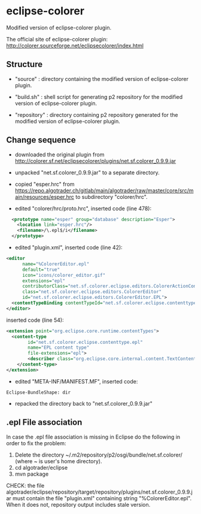 # eclipse-colorer

Modified version of eclipse-colorer plugin.

The official site of eclipse-colorer plugin: http://colorer.sourceforge.net/eclipsecolorer/index.html

## Structure

- "source" : directory containing the modified version of eclipse-colorer plugin.

- "build.sh" : shell script for generating p2 repository for the modified version of eclipse-colorer plugin.

- "repository" : directory containing p2 repository generated for the modified version of eclipse-colorer plugin.

## Change sequence

- downloaded the original plugin from http://colorer.sf.net/eclipsecolorer/plugins/net.sf.colorer_0.9.9.jar

- unpacked "net.sf.colorer_0.9.9.jar" to a separate directory.

- copied "esper.hrc" from https://repo.algotrader.ch/gitlab/main/algotrader/raw/master/core/src/main/resources/esper.hrc to subdirectory "colorer/hrc".

- edited "colorer/hrc/proto.hrc", inserted code (line 478):

```xml
  <prototype name="esper" group="database" description="Esper">
    <location link="esper.hrc"/>
    <filename>/\.epl$/i</filename>
  </prototype>
```

- edited "plugin.xml", inserted code (line 42):

```xml
<editor
      name="%ColorerEditor.epl"
      default="true"
      icon="icons/colorer_editor.gif"
      extensions="epl"
      contributorClass="net.sf.colorer.eclipse.editors.ColorerActionContributor"
      class="net.sf.colorer.eclipse.editors.ColorerEditor"
      id="net.sf.colorer.eclipse.editors.ColorerEditor.EPL">
  <contentTypeBinding contentTypeId="net.sf.colorer.eclipse.contenttype.epl"/>
</editor>
```

inserted code (line 54):

```xml
<extension point="org.eclipse.core.runtime.contentTypes">
  <content-type 
		id="net.sf.colorer.eclipse.contenttype.epl"
		name="EPL content type"
		file-extensions="epl">
		<describer class="org.eclipse.core.internal.content.TextContentDescriber"/>
	</content-type>
</extension>
```

- edited "META-INF/MANIFEST.MF", inserted code:

```
Eclipse-BundleShape: dir
```

- repacked the directory back to "net.sf.colorer_0.9.9.jar"
 
## .epl File association

In case the .epl file association is missing in Eclipse  do the following in order to fix the problem:

1. Delete the directory ~/.m2/repository/p2/osgi/bundle/net.sf.colorer/ (where ~ is user's home directory).
2. cd algotrader/eclipse
3. mvn package

CHECK: the file algotrader/eclipse/repository/target/repository/plugins/net.sf.colorer_0.9.9.jar must contain the file "plugin.xml" containing string "%ColorerEditor.epl". When it does not, repository output includes stale version.

